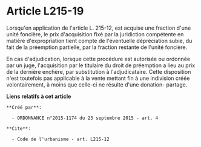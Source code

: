 # Article L215-19

Lorsqu'en application de l'article L. 215-12, est acquise une fraction d'une unité foncière, le prix d'acquisition fixé par
la juridiction compétente en matière d'expropriation tient compte de l'éventuelle dépréciation subie, du fait de la
préemption partielle, par la fraction restante de l'unité foncière. 

En cas d'adjudication, lorsque cette procédure est autorisée ou ordonnée par un juge, l'acquisition par le titulaire du droit
de préemption a lieu au prix de la dernière enchère, par substitution à l'adjudicataire. Cette disposition n'est toutefois
pas applicable à la vente mettant fin à une indivision créée volontairement, à moins que celle-ci ne résulte d'une donation-
partage.

**Liens relatifs à cet article**

	**Créé par**:

	  - ORDONNANCE n°2015-1174 du 23 septembre 2015 - art. 4

	**Cite**:

	  - Code de l'urbanisme - art. L215-12
